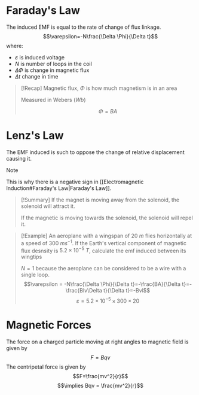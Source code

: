 # Faraday's Law
The induced EMF is equal to the rate of change of flux linkage.
$$\varepsilon=-N\frac{\Delta \Phi}{\Delta t}$$
where:
* $\varepsilon$ is induced voltage
* $N$ is number of loops in the coil
* $\Delta \Phi$ is change in magnetic flux
* $\Delta t$ change in time

> [!Recap]
> Magnetic flux, $\Phi$ is how much magnetism is in an area
> 
> Measured in Webers ($Wb)$
> 
> $$\Phi = BA$$

# Lenz's Law
The EMF induced is such to oppose the change of relative displacement causing it.

> [!Note]
> This is why there is a negative sign in [[Electromagnetic Induction#Faraday's Law|Faraday's Law]].

> [!Summary] 
> If the magnet is moving away from the solenoid, the solenoid will attract it.
> 
> If the magnetic is moving towards the solenoid, the solenoid will repel it.

> [!Example]
> An aeroplane with a wingspan of $20\ m$ flies horizontally at a speed of $300\ ms^{-1}$. If the Earth's vertical component of magnetic flux desnsity is $5.2 \times 10^{-5}\ T$, calculate the emf induced between its wingtips
> 
> $N=1$ because the aeroplane can be considered to be a wire with a single loop.
> $$\varepsilon = -N\frac{\Delta \Phi}{\Delta t}=-\frac{BA}{\Delta t}=-\frac{Blv\Delta t}{\Delta t}=-Bvl$$
> $$\varepsilon=5.2\times10^{-5}\times300\times20$$

# Magnetic Forces
The force on a charged particle moving at right angles to magnetic field is given by
$$F=Bqv$$
The centripetal force is given by 
$$F=\frac{mv^2}{r}$$
$$\implies Bqv = \frac{mv^2}{r}$$
$$$$